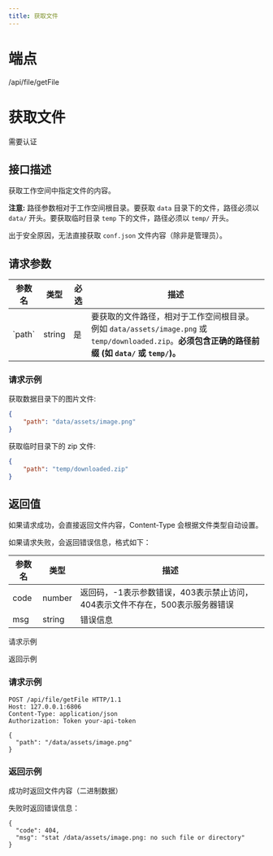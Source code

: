```yaml
---
title: 获取文件
---
```

# 端点

/api/file/getFile

# 获取文件

需要认证

## 接口描述

获取工作空间中指定文件的内容。

**注意:** 路径参数相对于工作空间根目录。要获取 `data` 目录下的文件，路径必须以 `data/` 开头。要获取临时目录 `temp` 下的文件，路径必须以 `temp/` 开头。

出于安全原因，无法直接获取 `conf.json` 文件内容（除非是管理员）。

## 请求参数

| 参数名 | 类型 | 必选 | 描述 |
| --- | --- | --- | --- |
| \`path\` | string | 是 | 要获取的文件路径，相对于工作空间根目录。例如 `data/assets/image.png` 或 `temp/downloaded.zip`。**必须包含正确的路径前缀 (如 `data/` 或 `temp/`)。** |

### 请求示例

获取数据目录下的图片文件:

```json
{
    "path": "data/assets/image.png"
}
```

获取临时目录下的 zip 文件:

```json
{
    "path": "temp/downloaded.zip"
}
```

## 返回值

如果请求成功，会直接返回文件内容，Content-Type 会根据文件类型自动设置。

如果请求失败，会返回错误信息，格式如下：

| 参数名 | 类型 | 描述 |
| --- | --- | --- |
| code | number | 返回码，-1表示参数错误，403表示禁止访问，404表示文件不存在，500表示服务器错误 |
| msg | string | 错误信息 |

请求示例

返回示例

### 请求示例

```
POST /api/file/getFile HTTP/1.1
Host: 127.0.0.1:6806
Content-Type: application/json
Authorization: Token your-api-token

{
  "path": "/data/assets/image.png"
}
```

### 返回示例

成功时返回文件内容（二进制数据）

失败时返回错误信息：

```
{
  "code": 404,
  "msg": "stat /data/assets/image.png: no such file or directory"
}
```

